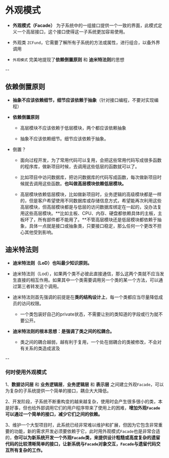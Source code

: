 #  外观模式

- **外观模式（Facade）** 为子系统中的一组接口提供一个一致的界面，此模式定义一个高层接口，这个接口使得这一子系统更加容易使用。

- 外观类 `ZCFund`，它需要了解所有子系统的方法或属性，进行组合，以备外界调用

- `外观模式` 完美地提现了**依赖倒置原则** 和 **迪米特法则**的思想 

--

## 依赖倒置原则

+ **抽象不应该依赖细节，细节应该依赖于抽象**（针对接口编程，不要对实现编程）

+ **依赖倒置原则**

    + 高层模块不应该依赖于低层模块，两个都应该依赖抽象

    + 抽象不应该依赖细节。细节应该依赖于抽象。

+ 倒置？
   
    + 面向过程开发，为了常用代码可以复用，会把这些常用代码写成很多函数的程序库，做新项目时候，去调用这些低层的函数就可以了。
   
    + 比如项目中访问数据库，把访问数据库的代码写成函数，每次做新项目时候就去调用这些函数。**也叫做高层模块依赖低层模块。**

    + 高层模块依赖低层模块，比如做新项目时，业务逻辑的高级模块都是一样的，但是客户希望使用不同数据库或存储信息方式，希望能再次利用这些高层模块，但高层模块都是与低层的访问数据库绑定在一起的，没办法复用这些高层模块。**比如主板、CPU、内存、硬盘都依赖具体的主板，主板坏了，所有部件都不能用了。**不管高层模块还是低层模块都依赖于抽象，具体一点就是接口或抽象类，只要接口稳定，那么任何一个更改不担心其他受到影响。

## 迪米特法则

+ **迪米特法则（LoD）也叫最少知识原则。**

+ 迪米特法则（Lod），如果两个类不必彼此直接通信，那么这两个类就不应当发生直接的相互作用。如果其中一个类需要调用另一个类的某一个方法，可以通过第三者转发这个调用。

+ 迪米特法则首先强调的前提是在**类的结构设计上**，每一个类都应当尽量降低成员的访问权限。
    + 一个类包装好自己的private状态，不需要让别的类知道的字段或行为就不要公开。

+ **迪米特法则的根本思想：是强调了类之间的松耦合。**
    + 类之间的耦合越弱，越有利于复用，一个处在弱耦合的类被修改，不会对有关系的类造成波及

--

### 何时使用外观模式

1、**数据访问层** 和 **业务逻辑层**，**业务逻辑层** 和 **表示层** 之间建立外观`Facade`，可以为复杂的子系统提供一个简单的接口，耦合大大降低。

2、开发阶段，子系统不断重构变的越来越复杂，使用时会产生很多很小的类，本是好事，但也给外部调用它们的用户程序带来了使用上的困难，**增加外观`Facade`可以通过一个简单的接口，减少它们之间的依赖。**

3、维护一个大型项目时，此系统已经非常难以维护和扩展，但因为它包含非常重要的功能，新的需求开发必须要依赖于它，此时用外观模式`Facade`也是非常合适的，**你可以为新系统开发一个外观`Facade`类，来提供设计粗糙或高度复杂的遗留代码的比较清晰简单的接口，让新系统与`Facade`对象交互，`Facade`与遗留代码交互所有复杂的工作。**
